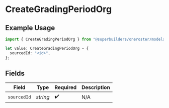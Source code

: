 # CreateGradingPeriodOrg

## Example Usage

```typescript
import { CreateGradingPeriodOrg } from "@superbuilders/oneroster/models/operations";

let value: CreateGradingPeriodOrg = {
  sourcedId: "<id>",
};
```

## Fields

| Field              | Type               | Required           | Description        |
| ------------------ | ------------------ | ------------------ | ------------------ |
| `sourcedId`        | *string*           | :heavy_check_mark: | N/A                |